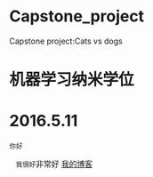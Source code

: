 # Capstone_project
Capstone project:Cats vs dogs
# 机器学习纳米学位
# 2016.5.11
    你好 
    `我很好`非常好
    [我的博客](https://github.com/Longerhaha/Capstone_project/edit/master/README.md)
